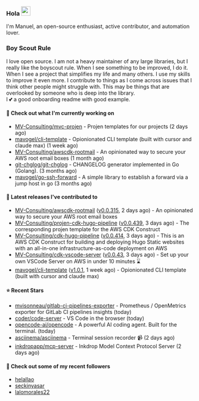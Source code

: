 ### Hola <img src="https://media.giphy.com/media/hvRJCLFzcasrR4ia7z/giphy.gif" width="25px">

I'm Manuel, an open-source enthusiast, active contributor, and automation lover.

### Boy Scout Rule

I love open source. I am not a heavy maintainer of any large libraries, but I really like the boyscout rule. 
When I see something to be improved, I do it. When I see a project
that simplifies my life and many others. I use my skills to improve it even more.
I contribute to things as I come across issues that I think other people might struggle with. 
This may be things that are overlooked by someone who is deep into the library.  
I 💕 a good onboarding readme with good example.



#### 👷 Check out what I'm currently working on

- [MV-Consulting/mvc-projen](https://github.com/MV-Consulting/mvc-projen) - Projen templates for our projects (2 days ago)
- [mavogel/cli-template](https://github.com/mavogel/cli-template) - Opionionated CLI template (built with cursor and claude max) (1 week ago)
- [MV-Consulting/awscdk-rootmail](https://github.com/MV-Consulting/awscdk-rootmail) - An opinionated way to secure your AWS root email boxes (1 month ago)
- [git-chglog/git-chglog](https://github.com/git-chglog/git-chglog) - CHANGELOG generator implemented in Go (Golang). (3 months ago)
- [mavogel/go-ssh-forward](https://github.com/mavogel/go-ssh-forward) - A simple library to establish a forward via a jump host in go (3 months ago)

#### 🔭 Latest releases I've contributed to

- [MV-Consulting/awscdk-rootmail](https://github.com/MV-Consulting/awscdk-rootmail) ([v0.0.315](https://github.com/MV-Consulting/awscdk-rootmail/releases/tag/v0.0.315), 2 days ago) - An opinionated way to secure your AWS root email boxes
- [MV-Consulting/projen-cdk-hugo-pipeline](https://github.com/MV-Consulting/projen-cdk-hugo-pipeline) ([v0.0.439](https://github.com/MV-Consulting/projen-cdk-hugo-pipeline/releases/tag/v0.0.439), 3 days ago) - The corresponding projen template for the AWS CDK Construct
- [MV-Consulting/cdk-hugo-pipeline](https://github.com/MV-Consulting/cdk-hugo-pipeline) ([v0.0.414](https://github.com/MV-Consulting/cdk-hugo-pipeline/releases/tag/v0.0.414), 3 days ago) - This is an AWS CDK Construct for building and deploying Hugo Static websites with an all-in-one infrastructure-as-code deployment on AWS
- [MV-Consulting/cdk-vscode-server](https://github.com/MV-Consulting/cdk-vscode-server) ([v0.0.43](https://github.com/MV-Consulting/cdk-vscode-server/releases/tag/v0.0.43), 3 days ago) - Set up your own VSCode Server on AWS in under 10 minutes ⌛️
- [mavogel/cli-template](https://github.com/mavogel/cli-template) ([v1.0.1](https://github.com/mavogel/cli-template/releases/tag/v1.0.1), 1 week ago) - Opionionated CLI template (built with cursor and claude max)

#### ⭐ Recent Stars

- [mvisonneau/gitlab-ci-pipelines-exporter](https://github.com/mvisonneau/gitlab-ci-pipelines-exporter) - Prometheus / OpenMetrics exporter for GitLab CI pipelines insights (today)
- [coder/code-server](https://github.com/coder/code-server) - VS Code in the browser (today)
- [opencode-ai/opencode](https://github.com/opencode-ai/opencode) - A powerful AI coding agent. Built for the terminal. (today)
- [asciinema/asciinema](https://github.com/asciinema/asciinema) - Terminal session recorder 📹 (2 days ago)
- [inkdropapp/mcp-server](https://github.com/inkdropapp/mcp-server) - Inkdrop Model Context Protocol Server (2 days ago)

#### 👯 Check out some of my recent followers

- [helallao](https://github.com/helallao)
- [seckinyasar](https://github.com/seckinyasar)
- [lalomorales22](https://github.com/lalomorales22)




